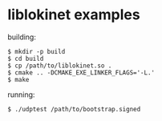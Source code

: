 # liblokinet examples

building:

    $ mkdir -p build
    $ cd build
    $ cp /path/to/liblokinet.so .
    $ cmake .. -DCMAKE_EXE_LINKER_FLAGS='-L.'
    $ make

running:

    $ ./udptest /path/to/bootstrap.signed
